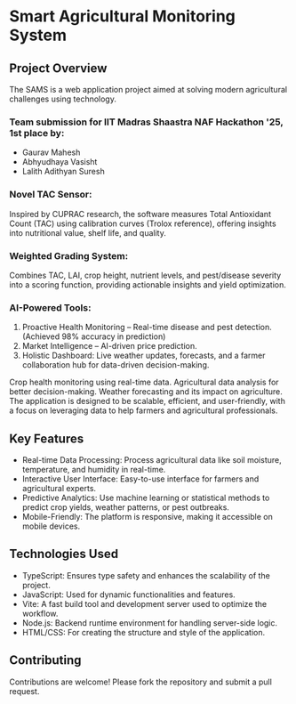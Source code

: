 
# Smart Agricultural Monitoring System
## Project Overview


The SAMS is a web application project aimed at solving modern agricultural challenges using technology.
### Team submission for IIT Madras Shaastra NAF Hackathon '25, 1st place by:
- Gaurav Mahesh
- Abhyudhaya Vasisht
- Lalith Adithyan Suresh

### Novel TAC Sensor:  
Inspired by CUPRAC research, the software measures Total Antioxidant Count (TAC) using calibration curves (Trolox reference), offering insights into nutritional value, shelf life, and quality.  
### Weighted Grading System:  
Combines TAC, LAI, crop height, nutrient levels, and pest/disease severity into a scoring function, providing actionable insights and yield optimization.  
### AI-Powered Tools:
1. Proactive Health Monitoring – Real-time disease and pest detection. (Achieved 98\% accuracy in prediction)
2. Market Intelligence – AI-driven price prediction.
3. Holistic Dashboard: Live weather updates, forecasts, and a farmer collaboration hub for data-driven decision-making.

Crop health monitoring using real-time data.
Agricultural data analysis for better decision-making.
Weather forecasting and its impact on agriculture.
The application is designed to be scalable, efficient, and user-friendly, with a focus on leveraging data to help farmers and agricultural professionals.

## Key Features

- Real-time Data Processing: Process agricultural data like soil moisture, temperature, and humidity in real-time.
- Interactive User Interface: Easy-to-use interface for farmers and agricultural experts.
- Predictive Analytics: Use machine learning or statistical methods to predict crop yields, weather patterns, or pest outbreaks.
- Mobile-Friendly: The platform is responsive, making it accessible on mobile devices.  

## Technologies Used

- TypeScript: Ensures type safety and enhances the scalability of the project.
- JavaScript: Used for dynamic functionalities and features.
- Vite: A fast build tool and development server used to optimize the workflow.
- Node.js: Backend runtime environment for handling server-side logic.
- HTML/CSS: For creating the structure and style of the application.  

## Contributing
Contributions are welcome! Please fork the repository and submit a pull request.
